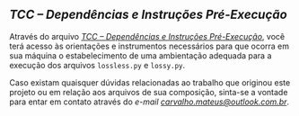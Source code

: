 ## *TCC – Dependências e Instruções Pré-Execução*

Através do arquivo *[TCC – Dependências e Instruções Pré-Execução](https://drive.google.com/file/d/1EOqvldNPwrickimXslaTo7UIuOXyos7A/view?usp=sharing)*, você terá acesso às orientações e instrumentos necessários para que ocorra em sua máquina o estabelecimento de uma ambientação adequada para a execução dos arquivos `lossless.py` e `lossy.py`.

Caso existam quaisquer dúvidas relacionadas ao trabalho que originou este projeto ou em relação aos arquivos de sua composição, sinta-se a vontade para entar em contato através do *e-mail carvalho.mateus@outlook.com.br*.

